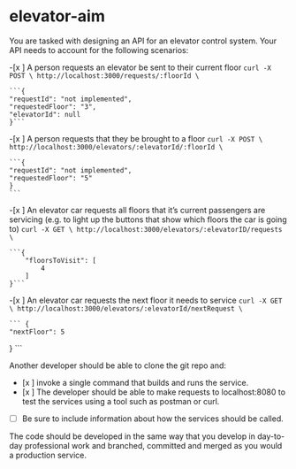 # elevator-aim

You are tasked with designing an API for an elevator control system. Your API needs to account for the following scenarios:

-[x ] A person requests an elevator be sent to their current floor
    `curl -X POST \
    http://localhost:3000/requests/:floorId \`

    ```{
    "requestId": "not implemented",
    "requestedFloor": "3",
    "elevatorId": null
    }```

-[x ] A person requests that they be brought to a floor
    `curl -X POST \
    http://localhost:3000/elevators/:elevatorId/:floorId \`

    ```{
    "requestId": "not implemented",
    "requestedFloor": "5"
    }
    ```


-[x ] An elevator car requests all floors that it’s current passengers are servicing (e.g. to light up the buttons that show which floors the car is going to)
    `curl -X GET \
    http://localhost:3000/elevators/:elevatorID/requests \`

     

    ```{
        "floorsToVisit": [
            4
        ]
    }```

-[x ] An elevator car requests the next floor it needs to service
    `curl -X GET \
    http://localhost:3000/elevators/:elevatorId/nextRequest \`

    ``` {
    "nextFloor": 5
}
    ```



Another developer should be able to clone the git repo and:
- [x ] invoke a single command that builds and runs the service. 
- [x ] The developer should be able to make requests to localhost:8080 to test the services using a tool such as postman or curl. 
- [ ] Be sure to include information about how the services should be called.



The code should be developed in the same way that you develop in day-to-day professional work and branched, committed and merged as you would a production service.
